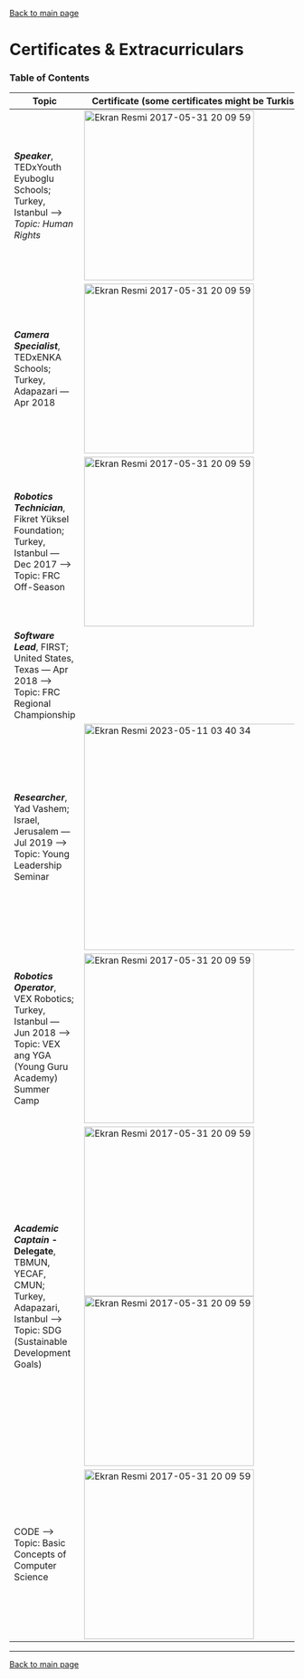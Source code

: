[Back to main page](./../README.md)

# Certificates & Extracurriculars

### Table of Contents
| Topic | Certificate (some certificates might be Turkish)                                                                 |
| --- | ----------------------------------------------------------------------- |
| **_Speaker_**, TEDxYouth Eyuboglu Schools; Turkey, Istanbul  --> _Topic: Human Rights_   |   <img width="300" alt="Ekran Resmi 2017-05-31 20 09 59" src="https://github.com/xkyleann/Portfolio/assets/128597547/cc36868c-7edc-4ed0-b68b-994c4213f8a1">      |
| **_Camera Specialist_**, TEDxENKA Schools; Turkey, Adapazari — Apr 2018  |  <img width="300" alt="Ekran Resmi 2017-05-31 20 09 59" src="https://github.com/xkyleann/Portfolio/assets/128597547/aba3324f-5d0e-4c8c-9b5c-c84504a81bde">           |
| **_Robotics Technician_**, Fikret Yüksel Foundation; Turkey, Istanbul — Dec 2017 —-> Topic: FRC Off-Season   |   <img width="300" alt="Ekran Resmi 2017-05-31 20 09 59" src="https://github.com/xkyleann/Portfolio/assets/128597547/e00dd85c-2fc1-48d6-95ae-f022fffe5b45">                              |
| **_Software Lead_**, FIRST; United States, Texas — Apr 2018 —-> Topic: FRC Regional Championship|                                       |
| **_Researcher_**, Yad Vashem; Israel, Jerusalem — Jul 2019 —-> Topic: Young Leadership Seminar  | <img width="400"  alt="Ekran Resmi 2023-05-11 03 40 34" src="https://github.com/xkyleann/Portfolio/assets/128597547/aa7cd095-e376-407e-93c0-6c037ba69139">   |                   
| **_Robotics Operator_**, VEX Robotics; Turkey, Istanbul — Jun 2018 —-> Topic: VEX  ang YGA (Young Guru Academy) Summer Camp   | <img width="300" alt="Ekran Resmi 2017-05-31 20 09 59" src="https://github.com/xkyleann/Portfolio/assets/128597547/3e048079-b161-42bd-a81f-69f2b7e9ee18">         |
| **_Academic Captain_ - Delegate**,  TBMUN, YECAF, CMUN; Turkey, Adapazari, Istanbul —-> Topic: SDG (Sustainable Development Goals) | <img width="300" alt="Ekran Resmi 2017-05-31 20 09 59" src="https://github.com/xkyleann/Portfolio/assets/128597547/d0aad984-61b0-4280-a360-965342208667">   <img width="300" alt="Ekran Resmi 2017-05-31 20 09 59" width="300" alt="Ekran Resmi 2017-05-31 20 09 59" src="https://github.com/xkyleann/Portfolio/assets/128597547/596d343a-3633-466f-9b58-68425be487fa"> |
|  CODE --> Topic: Basic Concepts of Computer Science  | <img width="300" alt="Ekran Resmi 2017-05-31 20 09 59" src="https://github.com/xkyleann/Portfolio/assets/128597547/bf69994c-a4cf-457b-b315-f00aa2b570f0">         
---











[Back to main page](./../README.md)





